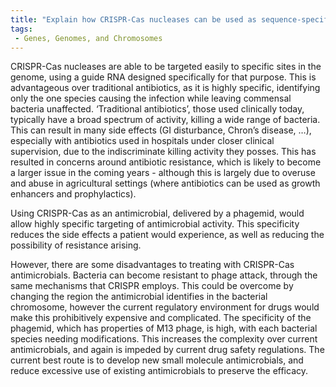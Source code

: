 ```yaml
---
title: "Explain how CRISPR-Cas nucleases can be used as sequence-specific antimicrobials. What advantages does this approach have over traditional antibiotics?"
tags:
 - Genes, Genomes, and Chromosomes
---
```

CRISPR-Cas nucleases are able to be targeted easily to specific sites in the genome, using a guide RNA designed specifically for that purpose. This is advantageous over traditional antibiotics, as it is highly specific, identifying only the one species causing the infection while leaving commensal bacteria unaffected. ‘Traditional antibiotics’, those used clinically today, typically have a broad spectrum of activity, killing a wide range of bacteria. This can result in many side effects (GI disturbance, Chron’s disease, …), especially with antibiotics used in hospitals under closer clinical supervision, due to the indiscriminate killing activity they posses. This has resulted in concerns around antibiotic resistance, which is likely to become a larger issue in the coming years - although this is largely due to overuse and abuse in agricultural settings (where antibiotics can be used as growth enhancers and prophylactics). 

Using CRISPR-Cas as an antimicrobial, delivered by a phagemid, would allow highly specific targeting of antimicrobial activity. This specificity reduces the side effects a patient would experience, as well as reducing the possibility of resistance arising.

However, there are some disadvantages to treating with CRISPR-Cas antimicrobials. 
Bacteria can become resistant to phage attack, through the same mechanisms that CRISPR employs. This could be overcome by changing the region the antimicrobial identifies in the bacterial chromosome, however the current regulatory environment for drugs would make this prohibitively expensive and complicated.
The specificity of the phagemid, which has properties of M13 phage, is high, with each bacterial species needing modifications. This increases the complexity over current antimicrobials, and again is impeded by current drug safety regulations. 
The current best route is to develop new small molecule antimicrobials, and reduce excessive use of existing antimicrobials to preserve the efficacy. 

